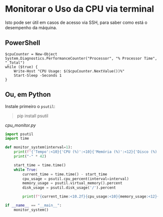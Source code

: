 # Monitorar o Uso da CPU via terminal

Isto pode ser útil em casos de acesso via SSH, para saber como está o desempenho da máquina.

## PowerShell

```p1
$cpuCounter = New-Object System.Diagnostics.PerformanceCounter("Processor", "% Processor Time", "_Total")
while ($true) {
    Write-Host "CPU Usage: $($cpuCounter.NextValue())%"
    Start-Sleep -Seconds 1
}

``` 

## Ou, em Python

Instale primeiro o `psutil`:

> pip install psutil

*cpu_monitor.py*
```py
import psutil
import time

def monitor_system(interval=1):
    print(f"{'Tempo':<10}{'CPU (%)':<10}{'Memória (%)':<12}{'Disco (%)':<10}")
    print("-" * 42)

    start_time = time.time()
    while True:
        current_time = time.time() - start_time
        cpu_usage = psutil.cpu_percent(interval=interval)
        memory_usage = psutil.virtual_memory().percent
        disk_usage = psutil.disk_usage('/').percent

        print(f"{current_time:<10.2f}{cpu_usage:<10}{memory_usage:<12}{disk_usage:<10}")

if __name__ == "__main__":
    monitor_system()

```

